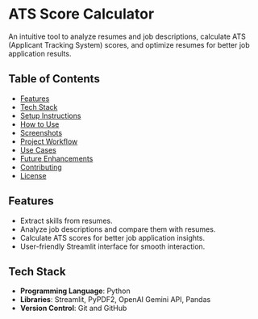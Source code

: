 # ATS Score Calculator
An intuitive tool to analyze resumes and job descriptions, calculate ATS (Applicant Tracking System) scores, and optimize resumes for better job application results.
## Table of Contents
- [Features](#features)
- [Tech Stack](#tech-stack)
- [Setup Instructions](#setup-instructions)
- [How to Use](#how-to-use)
- [Screenshots](#screenshots)
- [Project Workflow](#project-workflow)
- [Use Cases](#use-cases)
- [Future Enhancements](#future-enhancements)
- [Contributing](#contributing)
- [License](#license)
## Features
- Extract skills from resumes.
- Analyze job descriptions and compare them with resumes.
- Calculate ATS scores for better job application insights.
- User-friendly Streamlit interface for smooth interaction.
## Tech Stack
- **Programming Language**: Python
- **Libraries**: Streamlit, PyPDF2, OpenAI Gemini API, Pandas
- **Version Control**: Git and GitHub
